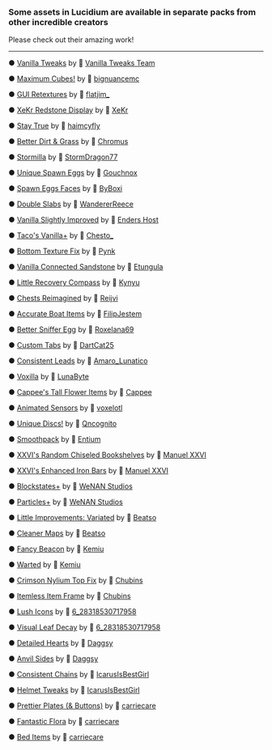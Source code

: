 ### Some assets in Lucidium are available in separate packs from other incredible creators

Please check out their amazing work!
<hr>

● [Vanilla Tweaks](https://vanillatweaks.net/picker/resource-packs/) by 🔗 [Vanilla Tweaks Team](https://vanillatweaks.net/picker/resource-packs/)

● [Maximum Cubes!](https://www.curseforge.com/minecraft/texture-packs/maximum-cubes) by 🔗 [bignuancemc](https://www.curseforge.com/members/bignuancemc/projects)

● [GUI Retextures](https://www.curseforge.com/minecraft/texture-packs/gui-retextures) by 🔗 [flatjim_](https://www.curseforge.com/members/flatjim_/projects)

● [XeKr Redstone Display](https://www.curseforge.com/minecraft/texture-packs/xekr-redstone-display) by 🔗 [XeKr](https://www.curseforge.com/members/xekr/projects)

● [Stay True](https://www.curseforge.com/minecraft/texture-packs/stay-true) by 🔗 [haimcyfly](https://www.curseforge.com/members/haimcyfly/projects)

● [Better Dirt & Grass](https://www.planetminecraft.com/texture-pack/better-dirt/) by 🔗 [Chromus](https://www.planetminecraft.com/member/chromus/)

● [Stormilla](https://www.planetminecraft.com/texture-pack/fixed-inconsistencies/) by 🔗 [StormDragon77](https://www.planetminecraft.com/member/stormdragon77/)

● [Unique Spawn Eggs](https://www.planetminecraft.com/texture-pack/1-13-1-16-unique-spawn-eggs/) by 🔗 [Gouchnox](https://www.planetminecraft.com/member/gouchnox/)

● [Spawn Eggs Faces](https://www.planetminecraft.com/texture-pack/spawn-eggs-faces/) by 🔗 [ByBoxi](https://www.planetminecraft.com/member/byboxi/)

● [Double Slabs](https://www.planetminecraft.com/texture-pack/improved-stone-models/) by 🔗 [WandererReece](https://www.planetminecraft.com/member/wandererreece/)

● [Vanilla Slightly Improved](https://www.planetminecraft.com/texture-pack/3d-crossbow-models/) by 🔗 [Enders Host](https://www.planetminecraft.com/member/enders_host/)

● [Taco's Vanilla+](https://www.planetminecraft.com/texture-pack/taco-s-vanilla/) by 🔗 [Chesto_](https://www.planetminecraft.com/member/chesto_/)

● [Bottom Texture Fix](https://www.planetminecraft.com/texture-pack/bottom-texture-fix/) by 🔗 [Pynk](https://www.planetminecraft.com/member/pynk/)

● [Vanilla Connected Sandstone](https://www.planetminecraft.com/texture-pack/vanilla-connected-sandstone/) by 🔗 [Etungula](https://www.planetminecraft.com/member/etungula/)

● [Little Recovery Compass](https://www.planetminecraft.com/texture-pack/little-recovery-compass/) by 🔗 [Kynyu](https://www.planetminecraft.com/member/kynyu/)

● [Chests Reimagined](https://www.planetminecraft.com/texture-pack/chests-reimagined/) by 🔗 [Reijvi](https://www.planetminecraft.com/member/reijvi/)

● [Accurate Boat Items](https://www.planetminecraft.com/texture-pack/accurate-boat-items/) by 🔗 [FilipJestem](https://www.planetminecraft.com/member/filipjestem/)

● [Better Sniffer Egg](https://www.planetminecraft.com/texture-pack/sniffer-egg-fix-better-sniffer-egg-for-1-20-bedrock/) by 🔗 [Roxelana69](https://www.planetminecraft.com/member/roxelana69/)

● [Custom Tabs](https://www.planetminecraft.com/texture-pack/custom-tabs/) by 🔗 [DartCat25](https://www.planetminecraft.com/member/dartcat25/)

● [Consistent Leads](https://www.planetminecraft.com/texture-pack/consistent-leads-texture-packs/) by 🔗 [Amaro_Lunatico](https://www.planetminecraft.com/member/amaro_lunatico/)

● [Voxilla](https://www.planetminecraft.com/texture-pack/voxilla/) by 🔗 [LunaByte](https://www.planetminecraft.com/member/lunabyte/)

● [Cappee's Tall Flower Items](https://www.planetminecraft.com/texture-pack/cappee-s-tall-flower-items/) by 🔗 [Cappee](https://www.planetminecraft.com/member/cappee/)

● [Animated Sensors](https://www.planetminecraft.com/texture-pack/animates-sensors-past-visions-add-on/) by 🔗 [voxelotl](https://www.planetminecraft.com/member/voxelotl/)

● [Unique Discs!](https://www.planetminecraft.com/texture-pack/unique-discs-1-19-3/) by 🔗 [Qncognito](https://www.planetminecraft.com/member/qncognito/)

● [Smoothpack](https://www.planetminecraft.com/texture-pack/smoothpack-5460281/) by 🔗 [Entium](https://www.planetminecraft.com/member/entium/)

● [XXVI's Random Chiseled Bookshelves](https://www.planetminecraft.com/texture-pack/xxvi-s-random-chiseled-bookshelves/) by 🔗 [Manuel XXVI](https://www.planetminecraft.com/member/manuel_xxvi/)

● [XXVI's Enhanced Iron Bars](https://www.planetminecraft.com/texture-pack/xxvi-s-enhanced-iron-bars/) by 🔗 [Manuel XXVI](https://www.planetminecraft.com/member/manuel_xxvi/)

● [Blockstates+](https://www.planetminecraft.com/texture-pack/blockstates/) by 🔗 [WeNAN Studios](https://www.planetminecraft.com/member/wenan_studios/)

● [Particles+](https://www.planetminecraft.com/texture-pack/particles-5221220/) by 🔗 [WeNAN Studios](https://www.planetminecraft.com/member/wenan_studios/)

● [Little Improvements: Variated](https://www.planetminecraft.com/texture-pack/little-improvements-variated/) by 🔗 [Beatso](https://www.planetminecraft.com/member/beatso/)

● [Cleaner Maps](https://www.planetminecraft.com/texture-pack/cleaner-maps/) by 🔗 [Beatso](https://www.planetminecraft.com/member/beatso/)

● [Fancy Beacon](https://www.planetminecraft.com/texture-pack/fancy-beacon-1-15/) by 🔗 [Kemiu](https://www.planetminecraft.com/member/kemiu/)

● [Warted](https://www.planetminecraft.com/texture-pack/warted/) by 🔗 [Kemiu](https://www.planetminecraft.com/member/kemiu/)

● [Crimson Nylium Top Fix](https://www.planetminecraft.com/texture-pack/crimson-nylium-top-fix-4831213/) by 🔗 [Chubins](https://www.planetminecraft.com/member/chubins/)

● [Itemless Item Frame](https://www.planetminecraft.com/texture-pack/itemless-item-frame-4831215/) by 🔗 [Chubins](https://www.planetminecraft.com/member/chubins/)

● [Lush Icons](https://www.planetminecraft.com/texture-pack/lush-icons/) by 🔗 [6_28318530717958](https://www.planetminecraft.com/member/6_28318530717958/)

● [Visual Leaf Decay](https://www.planetminecraft.com/texture-pack/visual-leaf-decay/) by 🔗 [6_28318530717958](https://www.planetminecraft.com/member/6_28318530717958/)

● [Detailed Hearts](https://www.planetminecraft.com/texture-pack/detailed-hearts/) by 🔗 [Daggsy](https://www.planetminecraft.com/member/daggsy/)

● [Anvil Sides](https://www.planetminecraft.com/texture-pack/anvil-sides/) by 🔗 [Daggsy](https://www.planetminecraft.com/member/daggsy/)

● [Consistent Chains](https://www.planetminecraft.com/texture-pack/consistent-chains-java-edition/) by 🔗 [IcarusIsBestGirl](https://www.planetminecraft.com/member/icarusisbestgirl/)

● [Helmet Tweaks](https://www.planetminecraft.com/texture-pack/helmet-tweaks-default-items-java-edition/) by 🔗 [IcarusIsBestGirl](https://www.planetminecraft.com/member/icarusisbestgirl/)

● [Prettier Plates (& Buttons)](https://www.planetminecraft.com/texture-pack/prettier-plates-amp-buttons) by 🔗 [carriecare](https://www.planetminecraft.com/member/carriecare/)

● [Fantastic Flora](https://www.planetminecraft.com/texture-pack/fantastic-flora/) by 🔗 [carriecare](https://www.planetminecraft.com/member/carriecare/)

● [Bed Items](https://www.planetminecraft.com/texture-pack/bed-items/) by 🔗 [carriecare](https://www.planetminecraft.com/member/carriecare/)
